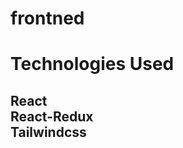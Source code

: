 # frontned
<h1>Technologies Used</h1>
<h2 class="technologies">
  React <br>
  React-Redux <br>
  Tailwindcss <br>
